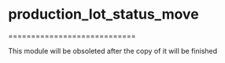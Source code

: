 # production_lot_status_move
============================

This module will be obsoleted after the copy of it will be finished
